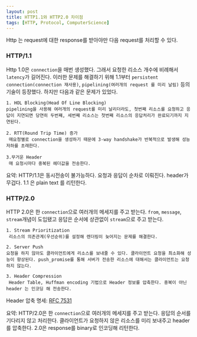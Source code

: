 ```yaml
---
layout: post
title: HTTP1.1와 HTTP2.0 차이점
tags: [HTTP, Protocol, ComputerScience]
---
```

Http 는 request에 대한 response를 받아야만 다음 request를 처리할 수 있다.

### HTTP/1.1
Http 1.0은 `connection`을 매번 생성했다. 그래서 요청한 리소스 개수에 비례해서 `latency`가 길어진다. 이러한 문제를 해결하기 위해 1.1부터 `persistent connection(connection 재사용)`, `pipelining(여러개의 request 를 미리 날림)` 등의 기술이 등장했다. 하지만 다음과 같은 문제가 있었다.

    1. HOL Blocking(Head Of Line Blocking)  
    pipelining을 사용해 여러개의 request를 미리 날리더라도, 첫번째 리소스를 요청하고 응답이 지연되면 당연히 두번쨰, 세번째 리소스는 첫번째 리소스의 응답처리가 완료되기까지 지연된다.
    
    2. RTT(Round Trip Time) 증가  
     매요청별로 connection을 생성하기 때문에 3-way handshake가 반복적으로 발생해 성능 저하를 초래한다.
     
    3.무거운 Header  
     매 요청시마다 중복된 헤더값을 전송한다.

요약: HTTP/1.1은 동시전송이 불가능하다. 요청과 응답이 순차로 이뤄진다. header가 무겁다. 1.1 은 plain text 를 리턴한다.


### HTTP/2.0
HTTP 2.0은 한 `connection`으로 여러개의 메세지를 주고 받는다. `from`, `message`, `stream`개념이 도입됐고 응답은 순서에 상관없이 `stream`으로 주고 받는다.

    1. Stream Prioritization  
     리소스의 의존관계(우선순위)를 설정해 렌더링이 늦어지는 문제를 해결한다.

    2. Server Push 
    요청을 하지 않아도 클라이언트에게 리소스를 보내줄 수 있다. 클라이언트 요청을 최소화해 성능이 향상된다. push_promise를 통해 서버가 전송한 리소스에 대해서는 클라이언트는 요청하지 않는다.

    3. Header Compression
     Header Table, Huffman encoding 기법으로 Header 정보를 압축한다. 중복이 아닌 header 는 인코딩 해 전송한다. 
Header 압축 명세: [RFC 7531](https://http2.github.io/http2-spec/compression.html)  

요약: HTTP/2.0은 한 `connection`으로 여러개의 메세지를 주고 받는다. 응답의 순서를 기다리지 않고 처리한다. 클라이언트가 요청하지 않은 리소스를 미리 보내주고 header를 압축한다. 2.0은 response를 binary로 인코딩해 리턴한다.

